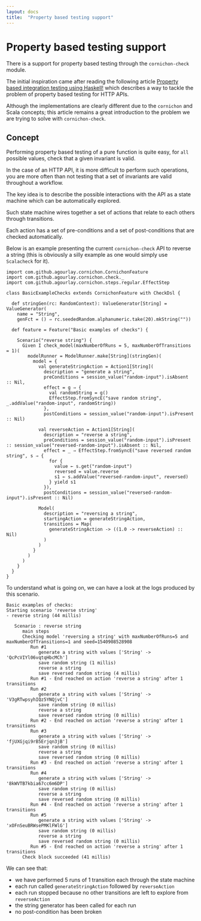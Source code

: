 ```yaml
---
layout: docs
title:  "Property based testing support"
---
```


# Property based testing support

There is a support for property based testing through the `cornichon-check` module.

The initial inspiration came after reading the following article [Property based integration testing using Haskell!](https://functional.works-hub.com/learn/property-based-integration-testing-using-haskell-6c25c) which describes a way to tackle the problem of property based testing for HTTP APIs.

Although the implementations are clearly different due to the `cornichon` and Scala concepts; this article remains a great introduction to the problem we are trying to solve with `cornichon-check`.


## Concept

Performing property based testing of a pure function is quite easy, for `all` possible values, check that a given invariant is valid.

In the case of an HTTP API, it is more difficult to perform such operations, you are more often than not testing that a set of invariants are valid throughout a workflow.

The key idea is to describe the possible interactions with the API as a state machine which can be automatically explored.

Such state machine wires together a set of actions that relate to each others through transitions.

Each action has a set of pre-conditions and a set of post-conditions that are checked automatically.

Below is an example presenting the current `cornichon-check` API to reverse a string (this is obviously a silly example as one would simply use `Scalacheck` for it).

```tut:silent
import com.github.agourlay.cornichon.CornichonFeature
import com.github.agourlay.cornichon.check._
import com.github.agourlay.cornichon.steps.regular.EffectStep

class BasicExampleChecks extends CornichonFeature with CheckDsl {

  def stringGen(rc: RandomContext): ValueGenerator[String] = ValueGenerator(
    name = "String",
    genFct = () ⇒ rc.seededRandom.alphanumeric.take(20).mkString(""))

  def feature = Feature("Basic examples of checks") {

    Scenario("reverse string") {
      Given I check_model(maxNumberOfRuns = 5, maxNumberOfTransitions = 1)(
        modelRunner = ModelRunner.make[String](stringGen)(
          model = {
            val generateStringAction = Action1[String](
              description = "generate a string",
              preConditions = session_value("random-input").isAbsent :: Nil,
              effect = g ⇒ {
                val randomString = g()
                EffectStep.fromSyncE("save random string", _.addValue("random-input", randomString))
              },
              postConditions = session_value("random-input").isPresent :: Nil)

            val reverseAction = Action1[String](
              description = "reverse a string",
              preConditions = session_value("random-input").isPresent :: session_value("reversed-random-input").isAbsent :: Nil,
              effect = _ ⇒ EffectStep.fromSyncE("save reversed random string", s ⇒ {
                for {
                  value ← s.get("random-input")
                  reversed = value.reverse
                  s1 ← s.addValue("reversed-random-input", reversed)
                } yield s1
              }),
              postConditions = session_value("reversed-random-input").isPresent :: Nil)

            Model(
              description = "reversing a string",
              startingAction = generateStringAction,
              transitions = Map(
                generateStringAction -> ((1.0 -> reverseAction) :: Nil)
              )
            )
          }
        )
      )
    }
  }
}

```

To understand what is going on, we can have a look at the logs produced by this scenario.

```
Basic examples of checks:
Starting scenario 'reverse string'
- reverse string (44 millis)

   Scenario : reverse string
      main steps
      Checking model 'reversing a string' with maxNumberOfRuns=5 and maxNumberOfTransitions=1 and seed=1540908528908
         Run #1
            generate a string with values ['String' -> 'QcPcVIYl06vqtqHbcMCh']
            save random string (1 millis)
            reverse a string
            save reversed random string (4 millis)
         Run #1 - End reached on action 'reverse a string' after 1 transitions
         Run #2
            generate a string with values ['String' -> 'V3gRTwpsyhIQz5YNQjvC']
            save random string (0 millis)
            reverse a string
            save reversed random string (0 millis)
         Run #2 - End reached on action 'reverse a string' after 1 transitions
         Run #3
            generate a string with values ['String' -> 'fjUXGjqi9rB5Erjqn3jB']
            save random string (0 millis)
            reverse a string
            save reversed random string (0 millis)
         Run #3 - End reached on action 'reverse a string' after 1 transitions
         Run #4
            generate a string with values ['String' -> '8kWVTB7kbia67cc6m6DP']
            save random string (0 millis)
            reverse a string
            save reversed random string (0 millis)
         Run #4 - End reached on action 'reverse a string' after 1 transitions
         Run #5
            generate a string with values ['String' -> 'xOFnSeuBRWsePMKlFWlG']
            save random string (0 millis)
            reverse a string
            save reversed random string (0 millis)
         Run #5 - End reached on action 'reverse a string' after 1 transitions
      Check block succeeded (41 millis)

```

We can see that:
  - we have performed 5 runs of 1 transition each through the state machine
  - each run called `generateStringAction` followed by `reverseAction`
  - each run stopped because no other transitions are left to explore from `reverseAction`
  - the string generator has been called for each run
  - no post-condition has been broken